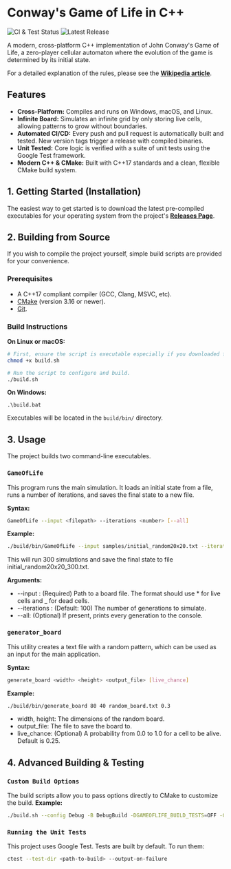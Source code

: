 # Conway's Game of Life in C++

![CI & Test Status](https://github.com/HEShuang/GameOfLife/actions/workflows/ci.yml/badge.svg)
![Latest Release](https://img.shields.io/github/v/release/HEShuang/GameOfLife?include_prereleases)

A modern, cross-platform C++ implementation of John Conway's Game of Life, a zero-player cellular automaton where the evolution of the game is determined by its initial state.

For a detailed explanation of the rules, please see the [**Wikipedia article**](https://en.wikipedia.org/wiki/Conway%27s_Game_of_Life).

## Features

* **Cross-Platform:** Compiles and runs on Windows, macOS, and Linux.
* **Infinite Board:** Simulates an infinite grid by only storing live cells, allowing patterns to grow without boundaries.
* **Automated CI/CD:** Every push and pull request is automatically built and tested. New version tags trigger a release with compiled binaries.
* **Unit Tested:** Core logic is verified with a suite of unit tests using the Google Test framework.
* **Modern C++ & CMake:** Built with C++17 standards and a clean, flexible CMake build system.

## 1. Getting Started (Installation)

The easiest way to get started is to download the latest pre-compiled executables for your operating system from the project's **[Releases Page](https://github.com/HEShuang/GameOfLife/releases)**.

## 2. Building from Source

If you wish to compile the project yourself, simple build scripts are provided for your convenience.

### Prerequisites
* A C++17 compliant compiler (GCC, Clang, MSVC, etc).
* [CMake](https://cmake.org/download/) (version 3.16 or newer).
* [Git](https://git-scm.com/downloads).

### Build Instructions
**On Linux or macOS:**
  ```bash
  # First, ensure the script is executable especially if you downloaded from zip(this is only needed once).
  chmod +x build.sh

  # Run the script to configure and build.
  ./build.sh
  ```
**On Windows:**
```batch
.\build.bat
```
Executables will be located in the `build/bin/` directory.

## 3. Usage

The project builds two command-line executables.

### `GameOfLife`
This program runs the main simulation. It loads an initial state from a file, runs a number of iterations, and saves the final state to a new file.

**Syntax:**
```bash
GameOfLife --input <filepath> --iterations <number> [--all]
```
**Example:**
```bash
./build/bin/GameOfLife --input samples/initial_random20x20.txt --iterations 300
```
This will run 300 simulations and save the final state to file initial_random20x20_300.txt.

**Arguments:**
* --input <filepath>: (Required) Path to a board file. The format should use * for live cells and _ for dead cells.
* --iterations <number>: (Default: 100) The number of generations to simulate.
* --all: (Optional) If present, prints every generation to the console.

### `generator_board`
This utility creates a text file with a random pattern, which can be used as an input for the main application.

**Syntax:**
```bash
generate_board <width> <height> <output_file> [live_chance]
```
**Example:**
```bash
./build/bin/generate_board 80 40 random_board.txt 0.3
```
* width, height: The dimensions of the random board.
* output_file: The file to save the board to.
* live_chance: (Optional) A probability from 0.0 to 1.0 for a cell to be alive. Default is 0.25.


## 4. Advanced Building & Testing
### `Custom Build Options`
The build scripts allow you to pass options directly to CMake to customize the build.
**Example:**
```bash
./build.sh --config Debug -B DebugBuild -DGAMEOFLIFE_BUILD_TESTS=OFF -G "Unix Makefiles"
```
### `Running the Unit Tests`
This project uses Google Test. Tests are built by default. To run them:
```bash
ctest --test-dir <path-to-build> --output-on-failure
```
